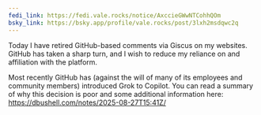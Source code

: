 ```yaml
---
fedi_link: https://fedi.vale.rocks/notice/AxccieGWwNTCohhQOm
bsky_link: https://bsky.app/profile/vale.rocks/post/3lxh2msdqwc2q
---
```


Today I have retired GitHub-based comments via Giscus on my websites. GitHub has taken a sharp turn, and I wish to reduce my reliance on and affiliation with the platform.

Most recently GitHub has (against the will of many of its employees and community members) introduced Grok to Copilot. You can read a summary of why this decision is poor and some additional information here: <https://dbushell.com/notes/2025-08-27T15:41Z/>

